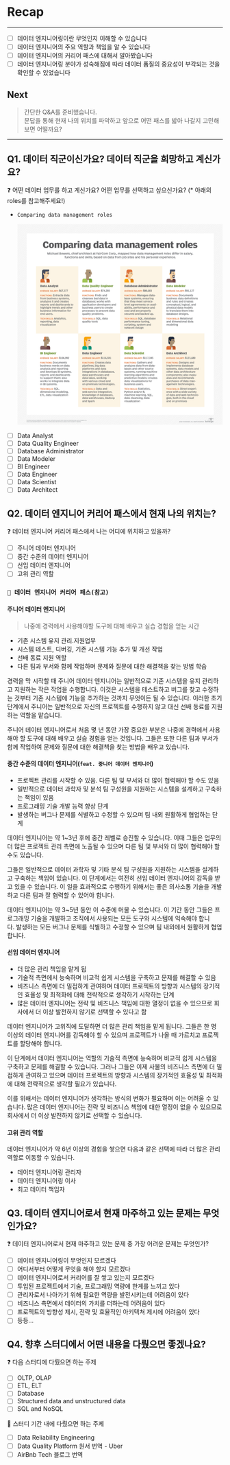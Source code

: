 # Recap

---

- [ ]  데이터 엔지니어링이란 무엇인지 이해할 수 있습니다
- [ ]  데이터 엔지니어의 주요 역할과 책임을 알 수 있습니다
- [ ]  데이터 엔지니어의 커리어 패스에 대해서 알아봤습니다
- [ ]  데이터 엔지니어링 분야가 성숙해짐에 따라 데이터 품질의 중요성이 부각되는 것을 확인할 수 있었습니다

## Next
> 간단한 Q&A를 준비했습니다. <br>
> 문답을 통해 현재 나의 위치를 파악하고 앞으로 어떤 패스를 밟아 나갈지 고민해 보면 어떨까요? 
---

## Q1. 데이터 직군이신가요? 데이터 직군을 희망하고 계신가요?
<aside>
❓ 어떤 데이터 업무를 하고 계신가요? 어떤 업무를 선택하고 싶으신가요?
(* 아래의 roles를 참고해주세요!)

</aside>

- `Comparing data management roles`
    
    ![Untitled](./images/1.1_comparing_data_management_roles.png)
    
- [ ]  Data Analyst
- [ ]  Data Quality Engineer
- [ ]  Database Administrator
- [ ]  Data Modeler
- [ ]  BI Engineer
- [ ]  Data Engineer
- [ ]  Data Scientist
- [ ]  Data Architect

## Q2. 데이터 엔지니어 커리어 패스에서 현재 나의 위치는?
<aside>
❓ 데이터 엔지니어 커리어 패스에서 나는 어디에 위치하고 있을까?

</aside>

- [ ]  주니어 데이터 엔지니어
- [ ]  중간 수준의 데이터 엔지니어
- [ ]  선임 데이터 엔지니어
- [ ]  고위 관리 역할

### `📌 데이터 엔지니어 커리어 패스(참고)`

#### 주니어 데이터 엔지니어

> 나중에 경력에서 사용해야할 도구에 대해 배우고 실습 경험을 얻는 시간
> 
- 기존 시스템 유지 관리.지원업무
- 시스템 테스트, 디버깅, 기존 시스템 기능 추가 및 개선 작업
- 선배 동료 지원 역할
- 다른 팀과 부서와 함께 작업하며 문제와 질문에 대한 해결책을 찾는 방법 학습

경력을 막 시작할 때 주니어 데이터 엔지니어는 일반적으로 기존 시스템을 유지 관리하고 지원하는 작은 작업을 수행합니다. 이것은 시스템을 테스트하고 버그를 찾고 수정하는 것부터 기존 시스템에 기능을 추가하는 것까지 무엇이든 될 수 있습니다. 이러한 초기 단계에서 주니어는 일반적으로 자신의 프로젝트를 수행하지 않고 대신 선배 동료를 지원하는 역할을 맡습니다.

주니어 데이터 엔지니어로서 처음 몇 년 동안 가장 중요한 부분은 나중에 경력에서 사용해야 할 도구에 대해 배우고 실습 경험을 얻는 것입니다. 그들은 또한 다른 팀과 부서가 함께 작업하여 문제와 질문에 대한 해결책을 찾는 방법을 배우고 있습니다.

#### 중간 수준의 데이터 엔지니어(`feat. 중니어 데이터 엔지니어`)

- 프로젝트 관리를 시작할 수 있음. 다른 팀 및 부서와 더 많이 협력해야 할 수도 있음
- 일반적으로 데이터 과학자 및 분석 팀 구성원을 지원하는 시스템을 설계하고 구축하는 책임이 있음
- 프로그래밍 기술 개발 능력 향상 단계
- 발생하는 버그나 문제를 식별하고 수정할 수 있으며 팀 내외 원활하게 협업하는 단계

데이터 엔지니어는 약 1~3년 후에 중간 레벨로 승진할 수 있습니다. 이때 그들은 업무의 더 많은 프로젝트 관리 측면에 노출될 수 있으며 다른 팀 및 부서와 더 많이 협력해야 할 수도 있습니다.

그들은 일반적으로 데이터 과학자 및 기타 분석 팀 구성원을 지원하는 시스템을 설계하고 구축하는 책임이 있습니다. 이 단계에서는 여전히 선임 데이터 엔지니어의 감독을 받고 있을 수 있습니다. 이 일을 효과적으로 수행하기 위해서는 좋은 의사소통 기술을 개발하고 다른 팀과 잘 협력할 수 있어야 합니다.

데이터 엔지니어는 약 3~5년 동안 이 수준에 머물 수 있습니다. 이 기간 동안 그들은 프로그래밍 기술을 개발하고 조직에서 사용되는 모든 도구와 시스템에 익숙해야 합니다. 발생하는 모든 버그나 문제를 식별하고 수정할 수 있으며 팀 내외에서 원활하게 협업합니다.

#### 선임 데이터 엔지니어

- 더 많은 관리 책임을 맡게 됨
- 기술적 측면에서 능숙하며 비교적 쉽게 시스템을 구축하고 문제를 해결할 수 있음
- 비즈니스 측면에 더 밀접하게 관여하며 데이터 프로젝트의 방향과 시스템의 장기적인 효율성 및 최적화에 대해 전략적으로 생각하기 시작하는 단계
- 많은 데이터 엔지니어는 전략 및 비즈니스 책임에 대한 열정이 없을 수 있으므로 회사에서 더 이상 발전하지 않기로 선택할 수 있다고 함

데이터 엔지니어가 고위직에 도달하면 더 많은 관리 책임을 맡게 됩니다. 그들은 한 명 이상의 데이터 엔지니어를 감독해야 할 수 있으며 프로젝트가 나올 때 가르치고 프로젝트를 할당해야 합니다.

이 단계에서 데이터 엔지니어는 역할의 기술적 측면에 능숙하며 비교적 쉽게 시스템을 구축하고 문제를 해결할 수 있습니다. 그러나 그들은 이제 사물의 비즈니스 측면에 더 밀접하게 관여하고 있으며 데이터 프로젝트의 방향과 시스템의 장기적인 효율성 및 최적화에 대해 전략적으로 생각할 필요가 있습니다.

이를 위해서는 데이터 엔지니어가 생각하는 방식의 변화가 필요하며 이는 어려울 수 있습니다. 많은 데이터 엔지니어는 전략 및 비즈니스 책임에 대한 열정이 없을 수 있으므로 회사에서 더 이상 발전하지 않기로 선택할 수 있습니다.

#### 고위 관리 역할

데이터 엔지니어가 약 6년 이상의 경험을 쌓으면 다음과 같은 선택에 따라 더 많은 관리 역할로 이동할 수 있습니다.

- 데이터 엔지니어링 관리자
- 데이터 엔지니어링 이사
- 최고 데이터 책임자


## Q3. 데이터 엔지니어로서 현재 마주하고 있는 문제는 무엇인가요?
<aside>
❓ 데이터 엔지니어로서 현재 마주하고 있는 문제 중 가장 어려운 문제는 무엇인가?

</aside>

- [ ]  데이터 엔지니어링이 무엇인지 모르겠다
- [ ]  어디서부터 어떻게 무엇을 해야 할지 모르겠다
- [ ]  데이터 엔지니어로서 커리어를 잘 쌓고 있는지 모르겠다
- [ ]  투입된 프로젝트에서 기술, 프로그래밍 역량에 한계를 느끼고 있다
- [ ]  관리자로서 나아가기 위해 필요한 역량을 발전시키는데 어려움이 있다
- [ ]  비즈니스 측면에서 데이터의 가치를 더하는데 어려움이 있다
- [ ]  프로젝트의 방향성 제시, 전략 및 효율적인 아키텍쳐 제시에 어려움이 있다
- [ ]  등등…

## Q4. 향후 스터디에서 어떤 내용을 다뤘으면 좋겠나요?

<aside>
❓ 다음 스터디에 다뤘으면 하는 주제

</aside>

- [ ]  OLTP, OLAP
- [ ]  ETL, ELT
- [ ]  Database
- [ ]  Structured data and unstructured data
- [ ]  SQL and NoSQL

<aside>
📌 스터디 기간 내에 다뤘으면 하는 주제

</aside>

- [ ]  Data Reliability Engineering
- [ ]  Data Quality Platform 원서 번역 - Uber
- [ ]  AirBnb Tech 블로그 번역